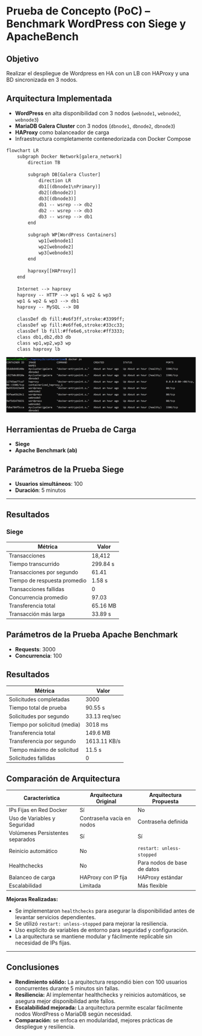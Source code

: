 # Prueba de Concepto (PoC) – Benchmark WordPress con Siege y ApacheBench

## Objetivo
Realizar el despliegue de Wordpress en HA con un LB con HAProxy y una BD sincronizada en 3 nodos.

## Arquitectura Implementada

- **WordPress** en alta disponibilidad con 3 nodos (`webnode1`, `webnode2`, `webnode3`)
- **MariaDB Galera Cluster** con 3 nodos (`dbnode1`, `dbnode2`, `dbnode3`)
- **HAProxy** como balanceador de carga
- Infraestructura completamente contenedorizada con Docker Compose
```mermaid
flowchart LR
    subgraph Docker Network[galera_network]
        direction TB

        subgraph DB[Galera Cluster]
            direction LR
            db1[(dbnode1\nPrimary)]
            db2[(dbnode2)]
            db3[(dbnode3)]
            db1 -- wsrep --> db2
            db2 -- wsrep --> db3
            db3 -- wsrep --> db1
        end

        subgraph WP[WordPress Containers]
            wp1[webnode1]
            wp2[webnode2]
            wp3[webnode3]
        end

        haproxy[[HAProxy]]
    end

    Internet --> haproxy
    haproxy -- HTTP --> wp1 & wp2 & wp3
    wp1 & wp2 & wp3 --> db1
    haproxy -- MySQL --> DB

    classDef db fill:#e6f3ff,stroke:#3399ff;
    classDef wp fill:#e6ffe6,stroke:#33cc33;
    classDef lb fill:#ffe6e6,stroke:#ff3333;
    class db1,db2,db3 db
    class wp1,wp2,wp3 wp
    class haproxy lb
```
![Contenedores](contenedores.PNG)

## Herramientas de Prueba de Carga

- **Siege**
- **Apache Benchmark (ab)**

## Parámetros de la Prueba Siege

- **Usuarios simultáneos**: 100
- **Duración**: 5 minutos

---

## Resultados

### Siege

| Métrica                  | Valor     |
|--------------------------|-----------|
| Transacciones            | 18,412    |
| Tiempo transcurrido      | 299.84 s  |
| Transacciones por segundo| 61.41     |
| Tiempo de respuesta promedio | 1.58 s|
| Transacciones fallidas   | 0         |
| Concurrencia promedio    | 97.03     |
| Transferencia total      | 65.16 MB  |
| Transacción más larga    | 33.89 s   |

## Parámetros de la Prueba Apache Benchmark
- **Requests**: 3000
- **Concurrencia**: 100

## Resultados

| Métrica                     | Valor            |
|-----------------------------|------------------|
| Solicitudes completadas     | 3000             |
| Tiempo total de prueba      | 90.55 s          |
| Solicitudes por segundo     | 33.13 req/sec    |
| Tiempo por solicitud (media)| 3018 ms          |
| Transferencia total         | 149.6 MB         |
| Transferencia por segundo   | 1613.11 KB/s     |
| Tiempo máximo de solicitud  | 11.5 s           |
| Solicitudes fallidas        | 0                |


## Comparación de Arquitectura

| Característica                   | Arquitectura Original          | Arquitectura Propuesta            |
|----------------------------------|--------------------------------|-----------------------------------|
| IPs Fijas en Red Docker          | Sí                             | No                                |
| Uso de Variables y Seguridad     | Contraseña vacía en nodos      | Contraseña definida               |
| Volúmenes Persistentes separados | Sí                             | Sí                                |
| Reinicio automático              | No                             | `restart: unless-stopped`         |
| Healthchecks                     | No                             | Para nodos de base de datos       |
| Balanceo de carga                | HAProxy con IP fija            | HAProxy estándar                  |
| Escalabilidad                    | Limitada                       | Más flexible                      |

**Mejoras Realizadas:**

- Se implementaron `healthchecks` para asegurar la disponibilidad antes de levantar servicios dependientes.
- Se utilizó `restart: unless-stopped` para mejorar la resiliencia.
- Uso explícito de variables de entorno para seguridad y configuración.
- La arquitectura se mantiene modular y fácilmente replicable sin necesidad de IPs fijas.

---

## Conclusiones

- **Rendimiento sólido:** La arquitectura respondió bien con 100 usuarios concurrentes durante 5 minutos sin fallas.
- **Resiliencia:** Al implementar healthchecks y reinicios automáticos, se asegura mejor disponibilidad ante fallos.
- **Escalabilidad mejorada:** La arquitectura permite escalar fácilmente nodos WordPress o MariaDB según necesidad.
- **Comparación:** se enfoca en modularidad, mejores prácticas de despliegue y resiliencia.
